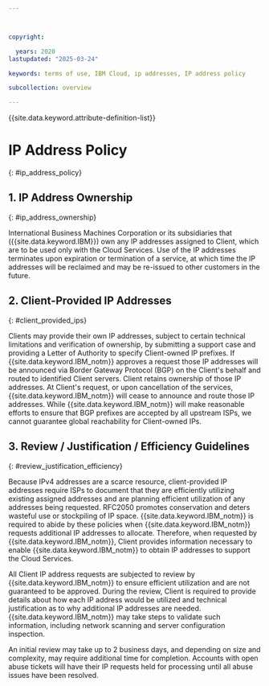```yaml
---



copyright:

  years: 2020
lastupdated: "2025-03-24"

keywords: terms of use, IBM Cloud, ip addresses, IP address policy

subcollection: overview

---
```


{{site.data.keyword.attribute-definition-list}}

# IP Address Policy
{: #ip_address_policy}

## 1. IP Address Ownership
{: #ip_address_ownership}

International Business Machines Corporation or its subsidiaries that ({{site.data.keyword.IBM}}) own any IP addresses assigned to Client, which are to be used only with the Cloud Services. Use of the IP addresses terminates upon expiration or termination of a service, at which time the IP addresses will be reclaimed and may be re-issued to other customers in the future.

## 2. Client-Provided IP Addresses
{: #client_provided_ips}

Clients may provide their own IP addresses, subject to certain technical limitations and verification of ownership, by submitting a support case and providing a Letter of Authority to specify Client-owned IP prefixes. If {{site.data.keyword.IBM_notm}} approves a request those IP addresses will be announced via Border Gateway Protocol (BGP) on the Client's behalf and routed to identified Client servers. Client retains ownership of those IP addresses. At Client's request, or upon cancellation of the services, {{site.data.keyword.IBM_notm}} will cease to announce and route those IP addresses. While {{site.data.keyword.IBM_notm}} will make reasonable efforts to ensure that BGP prefixes are accepted by all upstream ISPs, we cannot guarantee global reachability for Client-owned IPs.

## 3. Review / Justification / Efficiency Guidelines
{: #review_justification_efficiency}

Because IPv4 addresses are a scarce resource, client-provided IP addresses require ISPs to document that they are efficiently utilizing existing assigned addresses and are planning efficient utilization of any addresses being requested. RFC2050 promotes conservation and deters wasteful use or stockpiling of IP space. {{site.data.keyword.IBM_notm}} is required to abide by these policies when {{site.data.keyword.IBM_notm}} requests additional IP addresses to allocate. Therefore, when requested by {{site.data.keyword.IBM_notm}}, Client provides information necessary to enable {{site.data.keyword.IBM_notm}} to obtain IP addresses to support the Cloud Services.

All Client IP address requests are subjected to review by {{site.data.keyword.IBM_notm}} to ensure efficient utilization and are not guaranteed to be approved. During the review, Client is required to provide details about how each IP address would be utilized and technical justification as to why additional IP addresses are needed. {{site.data.keyword.IBM_notm}} may take steps to validate such information, including network scanning and server configuration inspection.

An initial review may take up to 2 business days, and depending on size and complexity, may require additional time for completion. Accounts with open abuse tickets will have their IP requests held for processing until all abuse issues have been resolved.
